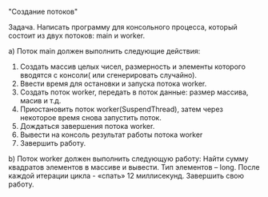 "Создание потоков"

Задача. Написать программу для консольного процесса, который состоит из двух потоков: main и worker.

a) Поток main должен выполнить следующие действия:
1. Создать массив целых чисел, размерность и элементы которого вводятся с консоли( или сгенерировать случайно). 
2. Ввести время для остановки и запуска потока worker.
2. Создать поток worker, передать в поток данные: размер маcсива, масив и т.д.
4. Приостановить поток worker(SuspendThread), затем через некоторое время снова запустить поток.
6. Дождаться завершения потока worker.
7. Вывести на консоль результат работы потока worker
8. Завершить работу.
    
b) Поток worker должен выполнить следующую работу:
    Найти сумму квадратов элементов в массиве и вывести. Тип элементов – long. После каждой итерации цикла - 
    «спать» 12 миллисекунд. Завершить свою работу.
